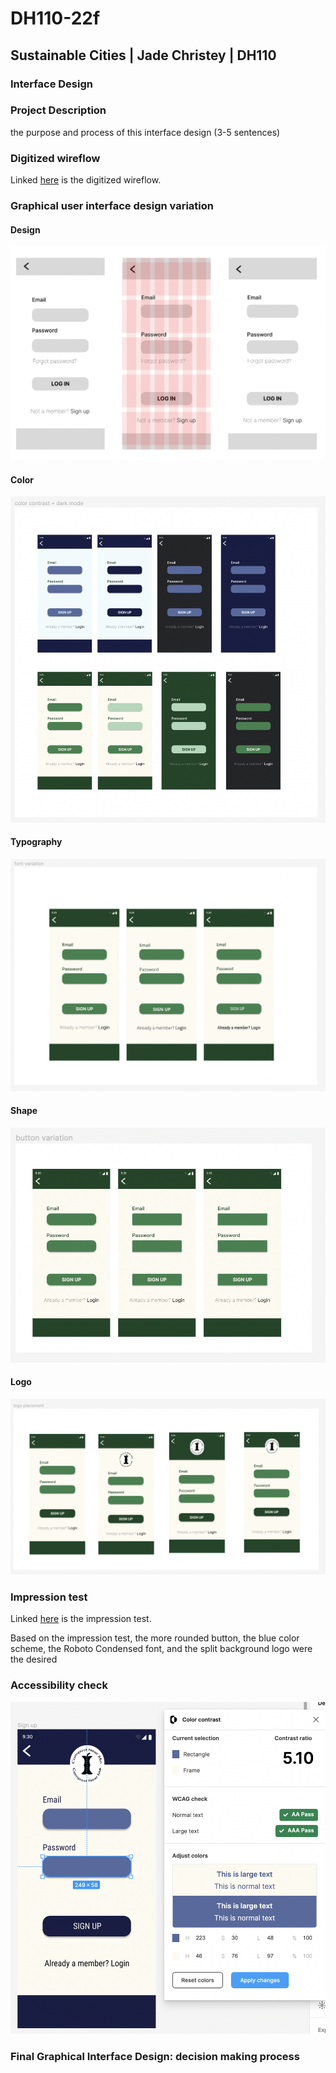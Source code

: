 # DH110-22f

## Sustainable Cities | Jade Christey | DH110

### Interface Design

### Project Description
the purpose and process of this interface design (3-5 sentences)

### Digitized wireflow

Linked [here](https://www.figma.com/file/f2Urjg6UhsWW1nYqiuRrfu/Low-Fidelity-Prototype-(Copy)?t=N67ptB3BXJd7i2wc-1) is the digitized wireflow. 

### Graphical user interface design variation 

#### Design
![grid design](layout.png)

#### Color
![color variation](color.png)

#### Typography
![typographic variation](font.png)

#### Shape 
![shape variation](shape.png)

#### Logo 
![logo variation](logo.png)

### Impression test

Linked [here](https://drive.google.com/drive/folders/1ok9FVkqj3L5891vNIX8O9tQquJb2ofZJ?usp=share_link) is the impression test. 

Based on the impression test, the more rounded button, the blue color scheme, the Roboto Condensed font, and the split background logo were the desired 

### Accessibility check

![contrast check](contrast3.png)

### Final Graphical Interface Design: decision making process 
